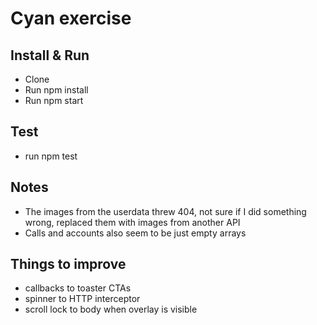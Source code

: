# Cyan exercise

## Install & Run

- Clone
- Run npm install
- Run npm start

## Test

- run npm test

## Notes

- The images from the userdata threw 404, not sure if I did something wrong, replaced them with images from another API
- Calls and accounts also seem to be just empty arrays

## Things to improve

- callbacks to toaster CTAs
- spinner to HTTP interceptor
- scroll lock to body when overlay is visible
